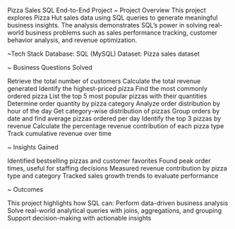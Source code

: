 Pizza Sales SQL End-to-End Project
~ Project Overview
This project explores Pizza Hut sales data using SQL queries to generate meaningful business insights. The analysis demonstrates SQL’s power in solving real-world business problems such as sales performance tracking, customer behavior analysis, and revenue optimization.

~Tech Stack
Database: SQL (MySQL)
Dataset: Pizza sales dataset

~ Business Questions Solved

Retrieve the total number of customers
Calculate the total revenue generated
Identify the highest-priced pizza
Find the most commonly ordered pizza
List the top 5 most popular pizzas with their quantities
Determine order quantity by pizza category
Analyze order distribution by hour of the day
Get category-wise distribution of pizzas
Group orders by date and find average pizzas ordered per day
Identify the top 3 pizzas by revenue
Calculate the percentage revenue contribution of each pizza type
Track cumulative revenue over time

~ Insights Gained

Identified bestselling pizzas and customer favorites
Found peak order times, useful for staffing decisions
Measured revenue contribution by pizza type and category
Tracked sales growth trends to evaluate performance

~ Outcomes

This project highlights how SQL can:
Perform data-driven business analysis
Solve real-world analytical queries with joins, aggregations, and grouping
Support decision-making with actionable insights
